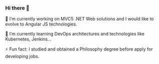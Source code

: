 ### Hi there 👋

🔭 I’m currently working on MVC5 .NET Web solutions and I would like to evolve to Angular JS technologies.

🌱 I’m currently learning DevOps architectures and technologies like Kubernetes, Jenkins... 

⚡ Fun fact: I studied and obtained a Philosophy degree before apply for developing jobs.

<!--
**JoseAntonioParedes/JoseAntonioParedes** is a ✨ _special_ ✨ repository because its `README.md` (this file) appears on your GitHub profile.

Here are some ideas to get you started:

- 🔭 I’m currently working on ...
- 🌱 I’m currently learning ...
- 👯 I’m looking to collaborate on ...
- 🤔 I’m looking for help with ...
- 💬 Ask me about ...
- 📫 How to reach me: ...
- 😄 Pronouns: ...
- ⚡ Fun fact: ...
-->
